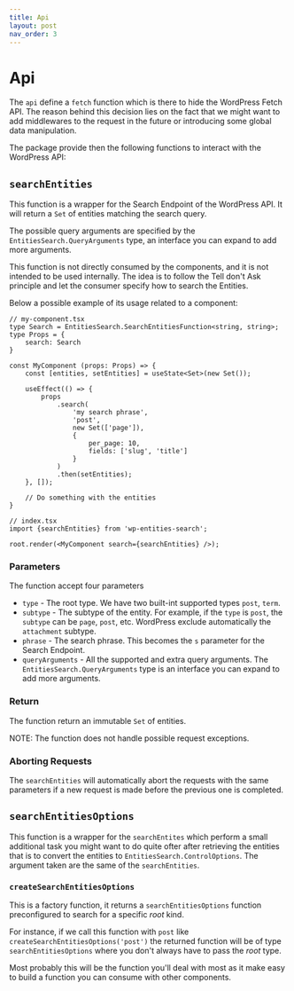 ```yaml
---
title: Api
layout: post
nav_order: 3
---
```


# Api

The `api` define a `fetch` function which is there to hide the WordPress Fetch API. The reason behind this decision lies on the fact that we might want to add middlewares to the request in the future or introducing some global data manipulation.

The package provide then the following functions to interact with the WordPress API:

## `searchEntities`

This function is a wrapper for the Search Endpoint of the WordPress API. It will return a `Set` of entities matching the search query.

The possible query arguments are specified by the `EntitiesSearch.QueryArguments` type, an interface you can expand to add more arguments.

This function is not directly consumed by the components, and it is not intended to be used internally. The idea is to follow the Tell don't Ask principle and let the consumer specify how to search the Entities.

Below a possible example of its usage related to a component:

```tsx
// my-component.tsx
type Search = EntitiesSearch.SearchEntitiesFunction<string, string>;
type Props = {
    search: Search
}

const MyComponent (props: Props) => {
    const [entities, setEntities] = useState<Set>(new Set());

    useEffect(() => {
        props
            .search(
                'my search phrase',
                'post',
                new Set(['page']),
                {
                    per_page: 10,
                    fields: ['slug', 'title']
                }
            )
            .then(setEntities);
    }, []);

    // Do something with the entities
}

// index.tsx
import {searchEntities} from 'wp-entities-search';

root.render(<MyComponent search={searchEntities} />);
```

### Parameters

The function accept four parameters

- `type` - The root type. We have two built-int supported types `post`, `term`.
- `subtype` - The subtype of the entity. For example, if the `type` is `post`, the `subtype` can be `page`, `post`, etc. WordPress exclude automatically the `attachment` subtype.
- `phrase` - The search phrase. This becomes the `s` parameter for the Search Endpoint.
- `queryArguments` - All the supported and extra query arguments. The `EntitiesSearch.QueryArguments` type is an interface you can expand to add more arguments.

### Return

The function return an immutable `Set` of entities.

NOTE: The function does not handle possible request exceptions.

### Aborting Requests

The `searchEntities` will automatically abort the requests with the same parameters if a new request is made before the previous one is completed.



## `searchEntitiesOptions`

This function is a wrapper for the `searchEntites` which perform a small additional task you might want to do quite ofter after retrieving the entities that is
to convert the entities to `EntitiesSearch.ControlOptions`. The argument taken are the same of the `searchEntities`.

### `createSearchEntitiesOptions`

This is a factory function, it returns a `searchEntitiesOptions` function preconfigured to search for a specific *root* kind.

For instance, if we call this function with `post` like `createSearchEntitiesOptions('post')` the returned function will be of type `searchEntitiesOptions` where you don't always have to pass the *root* type.

Most probably this will be the function you'll deal with most as it make easy to build a function you can consume with other components.
